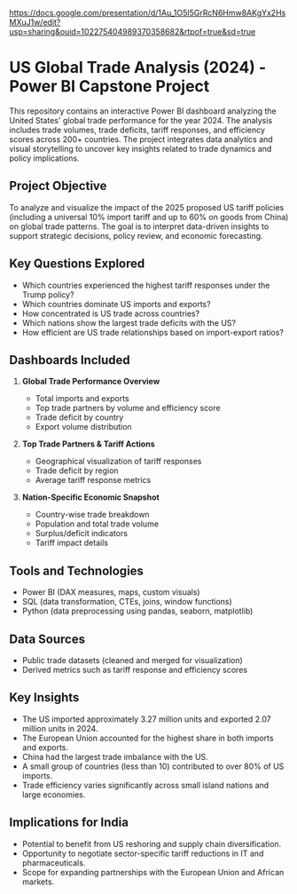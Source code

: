 https://docs.google.com/presentation/d/1Au_1O5I5GrRcN6Hmw8AKgYx2HsMXuJ1w/edit?usp=sharing&ouid=102275404989370358682&rtpof=true&sd=true

# US Global Trade Analysis (2024) - Power BI Capstone Project

This repository contains an interactive Power BI dashboard analyzing the United States' global trade performance for the year 2024. The analysis includes trade volumes, trade deficits, tariff responses, and efficiency scores across 200+ countries. The project integrates data analytics and visual storytelling to uncover key insights related to trade dynamics and policy implications.

## Project Objective

To analyze and visualize the impact of the 2025 proposed US tariff policies (including a universal 10% import tariff and up to 60% on goods from China) on global trade patterns. The goal is to interpret data-driven insights to support strategic decisions, policy review, and economic forecasting.

## Key Questions Explored

- Which countries experienced the highest tariff responses under the Trump policy?
- Which countries dominate US imports and exports?
- How concentrated is US trade across countries?
- Which nations show the largest trade deficits with the US?
- How efficient are US trade relationships based on import-export ratios?

## Dashboards Included

1. **Global Trade Performance Overview**
   - Total imports and exports
   - Top trade partners by volume and efficiency score
   - Trade deficit by country
   - Export volume distribution

2. **Top Trade Partners & Tariff Actions**
   - Geographical visualization of tariff responses
   - Trade deficit by region
   - Average tariff response metrics

3. **Nation-Specific Economic Snapshot**
   - Country-wise trade breakdown
   - Population and total trade volume
   - Surplus/deficit indicators
   - Tariff impact details

## Tools and Technologies

- Power BI (DAX measures, maps, custom visuals)
- SQL (data transformation, CTEs, joins, window functions)
- Python (data preprocessing using pandas, seaborn, matplotlib)

## Data Sources

- Public trade datasets (cleaned and merged for visualization)
- Derived metrics such as tariff response and efficiency scores

## Key Insights

- The US imported approximately 3.27 million units and exported 2.07 million units in 2024.
- The European Union accounted for the highest share in both imports and exports.
- China had the largest trade imbalance with the US.
- A small group of countries (less than 10) contributed to over 80% of US imports.
- Trade efficiency varies significantly across small island nations and large economies.

## Implications for India

- Potential to benefit from US reshoring and supply chain diversification.
- Opportunity to negotiate sector-specific tariff reductions in IT and pharmaceuticals.
- Scope for expanding partnerships with the European Union and African markets.
